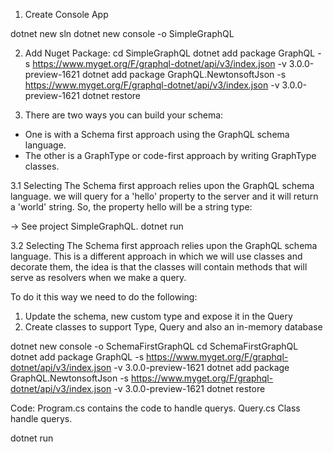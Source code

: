 1. Create Console App

dotnet new sln
dotnet new console -o SimpleGraphQL

2. Add Nuget Package:
cd SimpleGraphQL
dotnet add package GraphQL -s https://www.myget.org/F/graphql-dotnet/api/v3/index.json -v 3.0.0-preview-1621
dotnet add package GraphQL.NewtonsoftJson -s https://www.myget.org/F/graphql-dotnet/api/v3/index.json -v 3.0.0-preview-1621
dotnet restore


3. There are two ways you can build your schema:
- One is with a Schema first approach using the GraphQL schema language. 
- The other is a GraphType or code-first approach by writing GraphType classes.

3.1 Selecting The Schema first approach relies upon the GraphQL schema language.
we will query for a 'hello' property to the server and it will return a 'world' string. So, the property hello will be a string type:

-> See project SimpleGraphQL.
dotnet run

3.2 Selecting The Schema first approach relies upon the GraphQL schema language.
This is a different approach in which we will use classes and decorate them, the idea is that the classes will contain methods that will serve as resolvers when we make a query.

To do it this way we need to do the following:
1. Update the schema, new custom type and expose it in the Query
2. Create classes to support Type, Query and also an in-memory database


dotnet new console -o SchemaFirstGraphQL
cd SchemaFirstGraphQL
dotnet add package GraphQL -s https://www.myget.org/F/graphql-dotnet/api/v3/index.json -v 3.0.0-preview-1621
dotnet add package GraphQL.NewtonsoftJson -s https://www.myget.org/F/graphql-dotnet/api/v3/index.json -v 3.0.0-preview-1621
dotnet restore


Code:
Program.cs contains the code to handle querys.
Query.cs Class handle querys.

dotnet run
